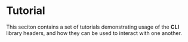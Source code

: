 # Tutorial #

This seciton contains a set of tutorials demonstrating usage of the **CLI**
library headers, and how they can be used to interact with one another.
